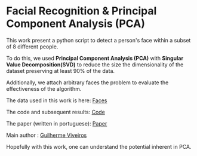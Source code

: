 # Facial Recognition & Principal Component Analysis (PCA)

This work present a python script to detect a person's face within a subset of 8 different people.

To do this, we used **Principal Component Analysis (PCA)** with **Singular Value Decomposition(SVD)** to reduce the size the dimensionality of the dataset preserving at least 90% of the data.

Additionally, we attach arbitrary faces the problem to evaluate the effectiveness of the algorithm.

The data used in this work is here: [Faces](https://github.com/GuilhermeViveiros/Face-Recognition/tree/master/mlFaces)

The code and subsequent results: [Code](https://github.com/GuilhermeViveiros/Face-Recognition/blob/master/FaceRecognition.ipynb)

The paper (written in portuguese): [Paper](https://github.com/GuilhermeViveiros/Face-Recognition/tree/master/Face_recognition_paper)

Main author : [Guilherme Viveiros](https://www.linkedin.com/in/guilherme-viveiros-28985418b/)

Hopefully with this work, one can understand the potential inherent in PCA.

